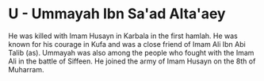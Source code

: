 U - Ummayah Ibn Sa'ad Alta'aey
==============================

He was killed with Imam Husayn in Karbala in the first hamlah. He was
known for his courage in Kufa and was a close friend of Imam Ali Ibn Abi
Talib (as). Ummayah was also among the people who fought with the Imam
Ali in the battle of Siffeen. He joined the army of Imam Husayn on the
8th of Muharram.


